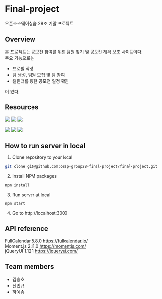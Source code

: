 # Final-project
오픈소스웨어실습 28조 기말 프로젝트

## Overview
본 프로젝트는 공모전 참여를 위한 팀원 찾기 및 공모전 계획 보조 사이트이다.\
주요 기능으로는
- 프로필 작성
- 팀 생성, 팀원 모집 및 팀 참여
- 캘린더를 통한 공모전 일정 확인  

이 있다.


## Resources
<img src="https://img.shields.io/badge/html5-E34F26?style=for-the-badge&logo=html5&logoColor=white"/> <img src="https://img.shields.io/badge/css-1572B6?style=for-the-badge&logo=css3&logoColor=white"/> <img src="https://img.shields.io/badge/javascript-F7DF1E?style=for-the-badge&logo=javascript&logoColor=black"/>  

<a href="https://nodejs.org/ko/"><img src="https://img.shields.io/badge/node.js-339933?style=for-the-badge&logo=Node.js&logoColor=white"/></a>
<a href="https://getbootstrap.kr/"><img src="https://img.shields.io/badge/Bootstrap-563D7C?style=for-the-badge&logo=bootstrap&logoColor=white"/></a>
<a href="https://jquery.com"><img src="https://img.shields.io/badge/jQuery-0769AD?style=for-the-badge&logo=jquery&logoColor=white"/></a>

## How to run server in local
1. Clone repository to your local
```sh
git clone git@github.com:ossp-group28-final-project/final-project.git
```
2. Install NPM packages
```sh
npm install
```
3. Run server at local
```sh
npm start
```
4. Go to http://localhost:3000

## API reference
FullCalendar 5.8.0 https://fullcalendar.io/  
Moment.js 2.11.0 https://momentjs.com/  
jQueryUI 1.12.1 https://jqueryui.com/








## Team members
- 김승호
- 신민규
- 하예솜